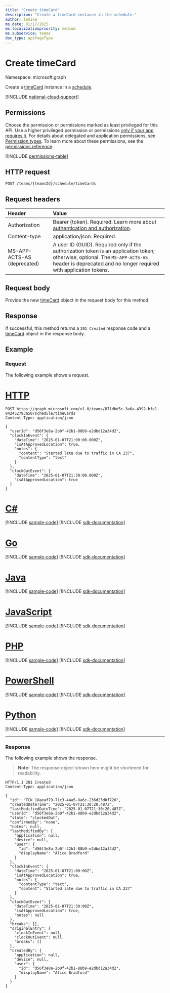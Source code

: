 ```yaml
---
title: "Create timeCard"
description: "Create a timeCard instance in the schedule."
author: lemike
ms.date: 01/17/2025
ms.localizationpriority: medium
ms.subservice: teams
doc_type: apiPageType
---
```


# Create timeCard

Namespace: microsoft.graph

Create a [timeCard](../resources/timecard.md) instance in a [schedule](../resources/schedule.md).

[!INCLUDE [national-cloud-support](../../includes/global-only.md)]

## Permissions

Choose the permission or permissions marked as least privileged for this API. Use a higher privileged permission or permissions [only if your app requires it](/graph/permissions-overview#best-practices-for-using-microsoft-graph-permissions). For details about delegated and application permissions, see [Permission types](/graph/permissions-overview#permission-types). To learn more about these permissions, see the [permissions reference](/graph/permissions-reference).

<!-- { "blockType": "permissions", "name": "schedule_post_timecards" } -->
[!INCLUDE [permissions-table](../includes/permissions/schedule-post-timecards-permissions.md)]

## HTTP request

<!-- {
  "blockType": "ignored"
}
-->
```http
POST /teams/{teamsId}/schedule/timeCards
```

## Request headers

| Header       | Value |
|:---------------|:--------|
|Authorization|Bearer {token}. Required. Learn more about [authentication and authorization](/graph/auth/auth-concepts).|
| Content-type | application/json. Required.|
| MS-APP-ACTS-AS (deprecated) | A user ID (GUID). Required only if the authorization token is an application token; otherwise, optional. The `MS-APP-ACTS-AS` header is deprecated and no longer required with application tokens.|

## Request body

Provide the new [timeCard](../resources/timecard.md) object in the request body for this method.

## Response

If successful, this method returns a `201 Created` response code and a [timeCard](../resources/timecard.md) object in the response body.

## Example

### Request

The following example shows a request.
# [HTTP](#tab/http)
<!-- {
  "blockType": "request",
  "name": "create_timecard_from_"
}
-->
```http
POST https://graph.microsoft.com/v1.0/teams/871dbd5c-3a6a-4392-bfe1-042452793a50/schedule/timeCards
Content-Type: application/json

{
  "userId": "d56f3e8a-2b0f-42b1-88b9-e2dbd12a34d2",
  "clockInEvent": {
    "dateTime": "2025-01-07T21:00:00.000Z",
    "isAtApprovedLocation": true,
    "notes": {
      "content": "Started late due to traffic in CA 237",
      "contentType": "text"
    }
  },
  "clockOutEvent": {
    "dateTime": "2025-01-07T21:30:00.000Z",
    "isAtApprovedLocation": true
  }
}
```

# [C#](#tab/csharp)
[!INCLUDE [sample-code](../includes/snippets/csharp/create-timecard-from--csharp-snippets.md)]
[!INCLUDE [sdk-documentation](../includes/snippets/snippets-sdk-documentation-link.md)]

# [Go](#tab/go)
[!INCLUDE [sample-code](../includes/snippets/go/create-timecard-from--go-snippets.md)]
[!INCLUDE [sdk-documentation](../includes/snippets/snippets-sdk-documentation-link.md)]

# [Java](#tab/java)
[!INCLUDE [sample-code](../includes/snippets/java/create-timecard-from--java-snippets.md)]
[!INCLUDE [sdk-documentation](../includes/snippets/snippets-sdk-documentation-link.md)]

# [JavaScript](#tab/javascript)
[!INCLUDE [sample-code](../includes/snippets/javascript/create-timecard-from--javascript-snippets.md)]
[!INCLUDE [sdk-documentation](../includes/snippets/snippets-sdk-documentation-link.md)]

# [PHP](#tab/php)
[!INCLUDE [sample-code](../includes/snippets/php/create-timecard-from--php-snippets.md)]
[!INCLUDE [sdk-documentation](../includes/snippets/snippets-sdk-documentation-link.md)]

# [PowerShell](#tab/powershell)
[!INCLUDE [sample-code](../includes/snippets/powershell/create-timecard-from--powershell-snippets.md)]
[!INCLUDE [sdk-documentation](../includes/snippets/snippets-sdk-documentation-link.md)]

# [Python](#tab/python)
[!INCLUDE [sample-code](../includes/snippets/python/create-timecard-from--python-snippets.md)]
[!INCLUDE [sdk-documentation](../includes/snippets/snippets-sdk-documentation-link.md)]

---

### Response

The following example shows the response.
>**Note:** The response object shown here might be shortened for readability.
<!-- {
  "blockType": "response",
  "truncated": true,
  "@odata.type": "microsoft.graph.timeCard"
}
-->
```http
HTTP/1.1 201 Created
Content-Type: application/json

{
  "id": "TCK_18aeaf79-71c3-44a5-8a6c-236d25d0f726",
  "createdDateTime": "2025-01-07T21:30:20.487Z",
  "lastModifiedDateTime": "2025-01-07T21:30:20.487Z",
  "userId": "d56f3e8a-2b0f-42b1-88b9-e2dbd12a34d2",
  "state": "clockedOut",
  "confirmedBy": "none",
  "notes": null,
  "lastModifiedBy": {
    "application": null,
    "device": null,
    "user": {
      "id": "d56f3e8a-2b0f-42b1-88b9-e2dbd12a34d2",
      "displayName": "Alice Bradford"
    }
  },
  "clockInEvent": {
    "dateTime": "2025-01-07T21:00:00Z",
    "isAtApprovedLocation": true,
    "notes": {
      "contentType": "text",
      "content": "Started late due to traffic in CA 237"
    }
  },
  "clockOutEvent": {
    "dateTime": "2025-01-07T21:30:00Z",
    "isAtApprovedLocation": true,
    "notes": null
  },
  "breaks": [],
  "originalEntry": {
    "clockInEvent": null,
    "clockOutEvent": null,
    "breaks": []
  },
  "createdBy": {
    "application": null,
    "device": null,
    "user": {
      "id": "d56f3e8a-2b0f-42b1-88b9-e2dbd12a34d2",
      "displayName": "Alice Bradford"
    }
  }
}
```

